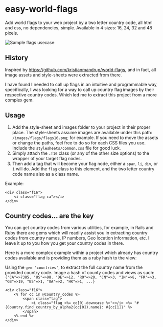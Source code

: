 easy-world-flags
================

Add world flags to your web project by a two letter country code, all html and css, no dependencies, simple.
Available in 4 sizes: 16, 24, 32 and 48 pixels.

![Sample flags usecase](https://raw.github.com/victorbstan/easy-world-flags/master/sample_flags_usecase.png)

## History

Inspired by https://github.com/kristianmandrup/world-flags, and in fact, all image assets and style-sheets were extracted from there.

I have found I needed to call up flags in an intuitive and programmable way, specifically, I was looking for a way to call up country flag images by their respective country codes. Which led me to extract this project from a more complex gem.

## Usage


1. Add the style-sheet and images folder to your project in their proper place. The style-sheets assume images are available under this path: `/images/flags/flags16.png`; for example. If you need to move the assets or change the paths, feel free to do so for each CSS files you use. Include the `stylesheets/common.css` file for good luck.
2. Simply attach the `.f16` class (or any of the other size options) to the wrapper of your target flag nodes.
3. Then add a tag that will become your flag node, either a `span`, `li`, `div`, or `i` will do. Add the `flag` class to this element, and the two letter country code name also as a class name.

Example:

```
<div class="f16">
	<i class="flag ca"></i>
</div>
```
## Country codes... are the key

You can get country codes from various utilities, for example, in Rails and Ruby there are gems which will readily assist you in extracting country codes from country names, IP numbers, Geo location information, etc. I leave it up to you how you get your country codes in there.

Here is a more complex example within a project which already has country codes available and is providing them as a ruby hash to the view:

Using the `gem 'countries'`, to extract the full country name from the provided country code. Image a hash of county codes and views as such: `{"CA"=>7385, "US"=>98, "DE"=>12, "RO"=>20, "CN"=>3, "IN"=>8, "FR"=>3, "GB"=>19, "ES"=>1, "UA"=>2, "HK"=>1, ...}`

```
<div class="f16">
	<% for cc in @country_codes %>
		<span class="tag">
			<i class="flag <%= cc[0].downcase %>"></i> <%= "#{Country.find_country_by_alpha2(cc[0]).name}: #{cc[1]}" %>
		</span>
	<% end %>
</div>
```
